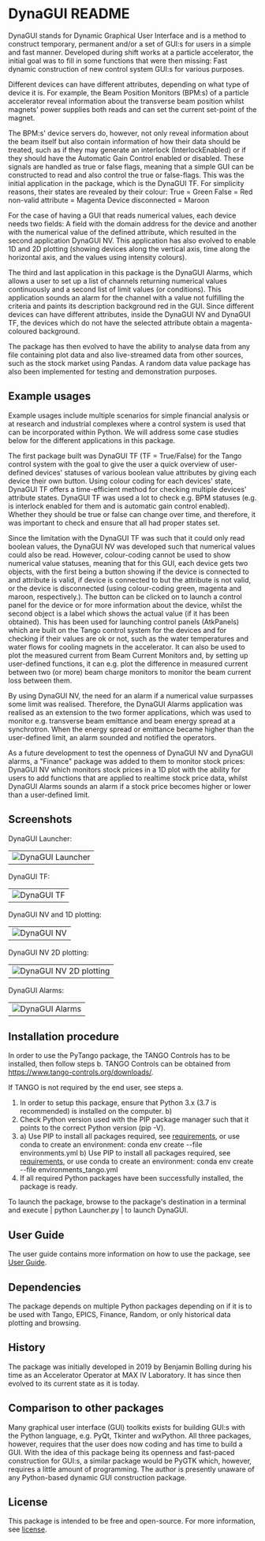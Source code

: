 # DynaGUI README

DynaGUI stands for Dynamic Graphical User Interface and is a method to construct temporary, permanent and/or a set of GUI:s for users in a simple and fast manner. Developed during shift works at a particle accelerator, the initial goal was to fill in some functions that were then missing: Fast dynamic construction of new control system GUI:s for various purposes.

Different devices can have different attributes, depending on what type of device it is. For example, the Beam Position Monitors (BPM:s) of a particle accelerator reveal information about the transverse beam position whilst magnets' power supplies both reads and can set the current set-point of the magnet.

The BPM:s' device servers do, however, not only reveal information about the beam itself but also contain information of how their data should be treated, such as if they may generate an interlock (InterlockEnabled) or if they should have the Automatic Gain Control enabled or disabled. These signals are handled as true or false flags, meaning that a simple GUI can be constructed to read and also control the true or false-flags. This was the initial application in the package, which is the DynaGUI TF. For simplicity reasons, their states are revealed by their colour:
True = Green
False = Red
non-valid attribute = Magenta
Device disconnected = Maroon

For the case of having a GUI that reads numerical values, each device needs two fields: A field with the domain address for the device and another with the numerical value of the defined attribute, which resulted in the second application DynaGUI NV. This application has also evolved to enable 1D and 2D plotting (showing devices along the vertical axis, time along the horizontal axis, and the values using intensity colours).

The third and last application in this package is the DynaGUI Alarms, which allows a user to set up a list of channels returning numerical values continuously and a second list of limit values (or conditions). This application sounds an alarm for the channel with a value not fulfilling the criteria and paints its description background red in the GUI. Since different devices can have different attributes, inside the DynaGUI NV and DynaGUI TF, the devices which do not have the selected attribute obtain a magenta-coloured background.

The package has then evolved to have the ability to analyse data from any file containing plot data and also live-streamed data from other sources, such as the stock market using Pandas. A random data value package has also been implemented for testing and demonstration purposes.

## Example usages
Example usages include multiple scenarios for simple financial analysis or at research and industrial complexes where a control system is used that can be incorporated within Python. We will address some case studies below for the different applications in this package.

The first package built was DynaGUI TF (TF = True/False) for the Tango control system with the goal to give the user a quick overview of user-defined devices' statuses of various boolean value attributes by giving each device their own button. Using colour coding for each devices' state, DynaGUI TF offers a time-efficient method for checking multiple devices' attribute states. DynaGUI TF was used a lot to check e.g. BPM statuses (e.g. is interlock enabled for them and is automatic gain control enabled). Whether they should be true or false can change over time, and therefore, it was important to check and ensure that all had proper states set.

Since the limitation with the DynaGUI TF was such that it could only read boolean values, the DynaGUI NV was developed such that numerical values could also be read. However, colour-coding cannot be used to show numerical value statuses, meaning that for this GUI, each device gets two objects, with the first being a button showing if the device is connected to and attribute is valid, if device is connected to but the attribute is not valid, or the device is disconnected (using colour-coding green, magenta and maroon, respectively.). The button can be clicked on to launch a control panel for the device or for more information about the device, whilst the second object is a label which shows the actual value (if it has been obtained). This has been used for launching control panels (AtkPanels) which are built on the Tango control system for the devices and for checking if their values are ok or not, such as the water temperatures and water flows for cooling magnets in the accelerator. It can also be used to plot the measured current from Beam Current Monitors and, by setting up user-defined functions, it can e.g. plot the difference in measured current between two (or more) beam charge monitors to monitor the beam current loss between them.

By using DynaGUI NV, the need for an alarm if a numerical value surpasses some limit was realised. Therefore, the DynaGUI Alarms application was realised as an extension to the two former applications, which was used to monitor e.g. transverse beam emittance and beam energy spread at a synchrotron. When the energy spread or emittance became higher than the user-defined limit, an alarm sounded and notified the operators.

As a future development to test the openness of DynaGUI NV and DynaGUI alarms, a "Finance" package was added to them to monitor stock prices: DynaGUI NV which monitors stock prices in a 1D plot with the ability for users to add functions that are applied to realtime stock price data, whilst DynaGUI Alarms sounds an alarm if a stock price becomes higher or lower than a user-defined limit.

## Screenshots
DynaGUI Launcher:
<table>
    <tr>
        <td>
            <img alt="DynaGUI Launcher" src="figure2.png">
        </td>
    </tr>
</table>

DynaGUI TF:
<table>
    <tr>
        <td>
            <img alt="DynaGUI TF" src="figure4.png">
        </td>
    </tr>
</table>

DynaGUI NV and 1D plotting:
<table>
    <tr>
        <td>
            <img alt="DynaGUI NV" src="figure1.png">
        </td>
    </tr>
</table>

DynaGUI NV 2D plotting:
<table>
    <tr>
        <td>
            <img alt="DynaGUI NV 2D plotting" src="figure3.png">
        </td>
    </tr>
</table>

DynaGUI Alarms:
<table>
    <tr>
        <td>
            <img alt="DynaGUI Alarms" src="figure5.png">
        </td>
    </tr>
</table>

## Installation procedure
In order to use the PyTango package, the TANGO Controls has to be installed, then follow steps b. TANGO Controls can be obtained from https://www.tango-controls.org/downloads/.

If TANGO is not required by the end user, see steps a.

1. In order to setup this package, ensure that Python 3.x (3.7 is recommended) is installed on the computer.
   b)
2. Check Python version used with the PIP package manager such that it points to the correct Python version (pip -V).
3. a) Use PIP to install all packages required, see [requirements](requirements.yml), or use conda to create an environment:
    conda env create --file environments.yml
   b) Use PIP to install all packages required, see [requirements](requirements_tango.yml), or use conda to create an environment:
    conda env create --file environments_tango.yml
4. If all required Python packages have been successfully installed, the package is ready.

To launch the package, browse to the package's destination in a terminal and execute | python Launcher.py | to launch DynaGUI.

## User Guide
The user guide contains more information on how to use the package, see [User Guide](UserGuide.pdf).

## Dependencies
The package depends on multiple Python packages depending on if it is to be used with Tango, EPICS, Finance, Random, or only historical data plotting and browsing.

## History
The package was initially developed in 2019 by Benjamin Bolling during his time as an Accelerator Operator at MAX IV Laboratory. It has since then evolved to its current state as it is today.

## Comparison to other packages
Many graphical user interface (GUI) toolkits exists for building GUI:s with the Python language, e.g. PyQt, Tkinter and wxPython. All three packages, however, requires that the user does now coding and has time to build a GUI. With the idea of this package being its openness and fast-paced construction for GUI:s, a similar package would be PyGTK which, however, requires a little amount of programming. The author is presently unaware of any Python-based dynamic GUI construction package.

## License
This package is intended to be free and open-source. For more information, see [license](LICENSE.txt).
